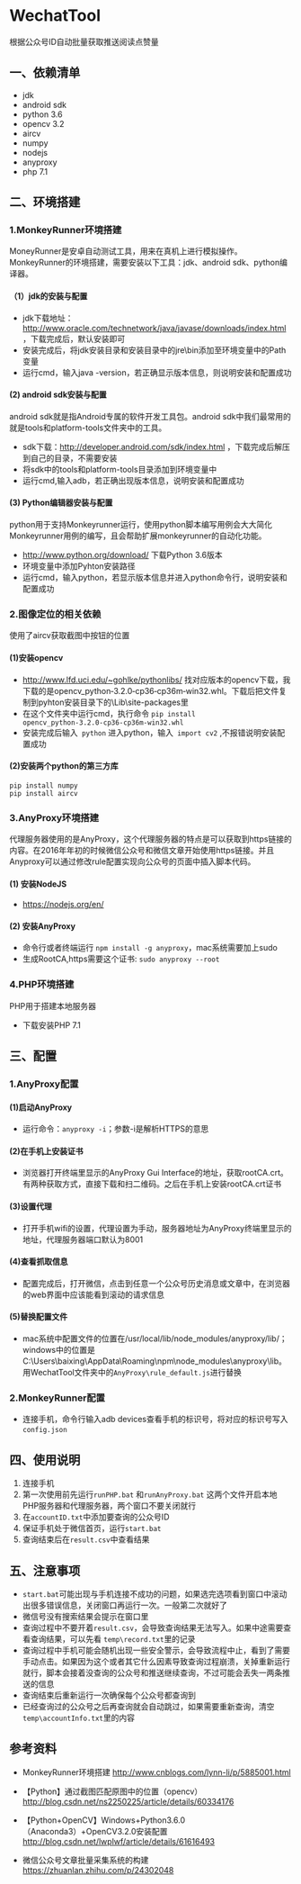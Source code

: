 # WechatTool
根据公众号ID自动批量获取推送阅读点赞量

## 一、依赖清单
- jdk
- android sdk
- python 3.6
- opencv 3.2
- aircv
- numpy
- nodejs
- anyproxy
- php 7.1

## 二、环境搭建
### 1.MonkeyRunner环境搭建
MoneyRunner是安卓自动测试工具，用来在真机上进行模拟操作。
MonkeyRunner的环境搭建，需要安装以下工具：jdk、android sdk、python编译器。
#### （1）jdk的安装与配置
- jdk下载地址：http://www.oracle.com/technetwork/java/javase/downloads/index.html
，下载完成后，默认安装即可
- 安装完成后，将jdk安装目录和安装目录中的jre\bin添加至环境变量中的Path变量
- 运行cmd，输入java -version，若正确显示版本信息，则说明安装和配置成功
#### (2) android sdk安装与配置
android sdk就是指Android专属的软件开发工具包。android sdk中我们最常用的就是tools和platform-tools文件夹中的工具。
- sdk下载：http://developer.android.com/sdk/index.html ，下载完成后解压到自己的目录，不需要安装
- 将sdk中的tools和platform-tools目录添加到环境变量中
- 运行cmd,输入adb，若正确出现版本信息，说明安装和配置成功
#### (3) Python编辑器安装与配置
python用于支持Monkeyrunner运行，使用python脚本编写用例会大大简化Monkeyrunner用例的编写，且会帮助扩展monkeyrunner的自动化功能。
- http://www.python.org/download/ 下载Python 3.6版本
- 环境变量中添加Pyhton安装路径
- 运行cmd，输入python，若显示版本信息并进入python命令行，说明安装和配置成功
### 2.图像定位的相关依赖
使用了aircv获取截图中按钮的位置
#### (1)安装opencv
- http://www.lfd.uci.edu/~gohlke/pythonlibs/ 找对应版本的opencv下载，我下载的是opencv_python‑3.2.0‑cp36‑cp36m‑win32.whl。下载后把文件复制到pyhton安装目录下的\Lib\site-packages里
- 在这个文件夹中运行cmd，执行命令
``` pip install opencv_python‑3.2.0‑cp36‑cp36m‑win32.whl ``` 
- 安装完成后输入``` python``` 进入python，输入``` import cv2``` ,不报错说明安装配置成功
#### (2)安装两个python的第三方库
    pip install numpy
    pip install aircv
### 3.AnyProxy环境搭建
代理服务器使用的是AnyProxy，这个代理服务器的特点是可以获取到https链接的内容。在2016年年初的时候微信公众号和微信文章开始使用https链接。并且Anyproxy可以通过修改rule配置实现向公众号的页面中插入脚本代码。
#### (1) 安装NodeJS
- https://nodejs.org/en/
#### (2) 安装AnyProxy
- 命令行或者终端运行 
 ``` npm install -g anyproxy ```，mac系统需要加上sudo
- 生成RootCA,https需要这个证书: ```sudo anyproxy --root ```
### 4.PHP环境搭建
PHP用于搭建本地服务器
- 下载安装PHP 7.1

## 三、配置
### 1.AnyProxy配置
#### (1)启动AnyProxy
- 运行命令：``` anyproxy -i ```；参数-i是解析HTTPS的意思
#### (2)在手机上安装证书
- 浏览器打开终端里显示的AnyProxy Gui Interface的地址，获取rootCA.crt。有两种获取方式，直接下载和扫二维码。之后在手机上安装rootCA.crt证书
#### (3)设置代理
- 打开手机wifi的设置，代理设置为手动，服务器地址为AnyProxy终端里显示的地址，代理服务器端口默认为8001
#### (4)查看抓取信息
- 配置完成后，打开微信，点击到任意一个公众号历史消息或文章中，在浏览器的web界面中应该能看到滚动的请求信息
#### (5)替换配置文件
- mac系统中配置文件的位置在/usr/local/lib/node_modules/anyproxy/lib/；windows中的位置是C:\Users\baixing\AppData\Roaming\npm\node_modules\anyproxy\lib。用WechatTool文件夹中的``` AnyProxy\rule_default.js ```进行替换
### 2.MonkeyRunner配置
-  连接手机，命令行输入adb devices查看手机的标识号，将对应的标识号写入``` config.json ```

## 四、使用说明
1. 连接手机
2. 第一次使用前先运行``` runPHP.bat ``` 和``` runAnyProxy.bat ``` 这两个文件开启本地PHP服务器和代理服务器，两个窗口不要关闭就行
3. 在``` accountID.txt ```中添加要查询的公众号ID
4. 保证手机处于微信首页，运行``` start.bat ```
5. 查询结束后在``` result.csv ```中查看结果

## 五、注意事项
- ``` start.bat ```可能出现与手机连接不成功的问题，如果选完选项看到窗口中滚动出很多错误信息，关闭窗口再运行一次。一般第二次就好了
- 微信号没有搜索结果会提示在窗口里
- 查询过程中不要开着``` result.csv ```，会导致查询结果无法写入。如果中途需要查看查询结果，可以先看 ``` temp\record.txt ```里的记录 
- 查询过程中手机可能会随机出现一些安全警示，会导致流程中止，看到了需要手动点击。如果因为这个或者其它什么因素导致查询过程崩溃，关掉重新运行就行，脚本会接着没查询的公众号和推送继续查询，不过可能会丢失一两条推送的信息
- 查询结束后重新运行一次确保每个公众号都查询到
- 已经查询过的公众号之后再查询就会自动跳过，如果需要重新查询，清空``` temp\accountInfo.txt ```里的内容

## 参考资料
- MonkeyRunner环境搭建 http://www.cnblogs.com/lynn-li/p/5885001.html

- 【Python】通过截图匹配原图中的位置（opencv）
http://blog.csdn.net/ns2250225/article/details/60334176
- 【Python+OpenCV】Windows+Python3.6.0（Anaconda3）+OpenCV3.2.0安装配置 http://blog.csdn.net/lwplwf/article/details/61616493
- 微信公众号文章批量采集系统的构建 https://zhuanlan.zhihu.com/p/24302048
